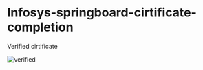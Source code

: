 # Infosys-springboard-cirtificate-completion
Verified cirtificate 
  
![verified](https://github.com/onenote.py/Infosys-springboard-cirtifiacte-completion/haiPicsart_24-10-20_09-07-06-375.jpg)
